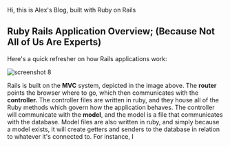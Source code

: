 Hi, this is Alex's Blog, built with Ruby on Rails

## Ruby Rails Application Overview; (Because Not All of Us Are Experts)


Here's a quick refresher on how Rails applications work: 

![screenshot 8](https://user-images.githubusercontent.com/20220366/35650844-1c1592e4-06a3-11e8-8ac8-b68a635b2a68.png)

Rails is built on the <b>MVC</b> system, depicted in the image above. The <b>router</b> points the browser where to go, which then communicates with the <b>controller.</b> The controller files are written in ruby, and they house all of the Ruby methods which govern how the application behaves. The controller will communicate with the <b>model</b>, and the model is a file that communicates with the database. Model files are also written in ruby, and simply because a model exists, it will create getters and senders to the database in relation to whatever it's connected to. For instance, I 




